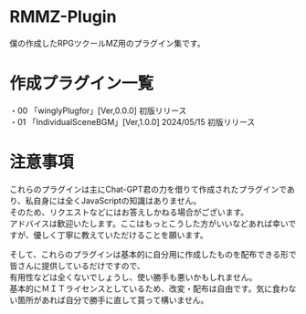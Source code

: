 # RMMZ-Plugin
僕の作成したRPGツクールMZ用のプラグイン集です。

# 作成プラグイン一覧
・00 「winglyPlugfor」[Ver,0.0.0] 初版リリース<br>
・01 「IndividualSceneBGM」[Ver,1.0.0] 2024/05/15 初版リリース<br>

# 注意事項
これらのプラグインは主にChat-GPT君の力を借りて作成されたプラグインであり、私自身には全くJavaScriptの知識はありません。<br>
そのため、リクエストなどにはお答えしかねる場合がございます。<br>
アドバイスは歓迎いたします。ここはもっとこうした方がいいなどあれば幸いですが、優しく丁寧に教えていただけることを願います。<br>

そして、これらのプラグインは基本的に自分用に作成したものを配布できる形で皆さんに提供しているだけですので、<br>有用性などは全くないでしょうし、使い勝手も悪いかもしれません。<br>
基本的にＭＩＴライセンスとしているため、改変・配布は自由です。気に食わない箇所があれば自分で勝手に直して貰って構いません。
